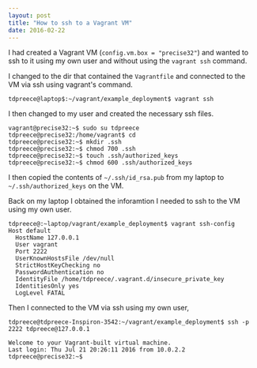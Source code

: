 ```yaml
---
layout: post
title: "How to ssh to a Vagrant VM"
date: 2016-02-22
---
```


I had created a Vagrant VM (`config.vm.box = "precise32"`) and wanted to
ssh to it using my own user and without using the `vagrant ssh` command.

I changed to the dir that contained the `Vagrantfile` and connected to the
VM via ssh using vagrant's command.

```
tdpreece@laptop$:~/vagrant/example_deployment$ vagrant ssh
```

I then changed to my user and created the necessary ssh files.

```
vagrant@precise32:~$ sudo su tdpreece
tdpreece@precise32:/home/vagrant$ cd
tdpreece@precise32:~$ mkdir .ssh
tdpreece@precise32:~$ chmod 700 .ssh
tdpreece@precise32:~$ touch .ssh/authorized_keys
tdpreece@precise32:~$ chmod 600 .ssh/authorized_keys
```

I then copied the contents of `~/.ssh/id_rsa.pub` from my laptop to 
`~/.ssh/authorized_keys` on the VM.

Back on my laptop I obtained the inforamtion I needed to ssh to the VM
using my own user. 

```
tdpreece@:~laptop/vagrant/example_deployment$ vagrant ssh-config
Host default
  HostName 127.0.0.1
  User vagrant
  Port 2222
  UserKnownHostsFile /dev/null
  StrictHostKeyChecking no
  PasswordAuthentication no
  IdentityFile /home/tdpreece/.vagrant.d/insecure_private_key
  IdentitiesOnly yes
  LogLevel FATAL
```

Then I connected to the VM via ssh using my own user,

```
tdpreece@tdpreece-Inspiron-3542:~/vagrant/example_deployment$ ssh -p 2222 tdpreece@127.0.0.1

Welcome to your Vagrant-built virtual machine.
Last login: Thu Jul 21 20:26:11 2016 from 10.0.2.2
tdpreece@precise32:~$ 
```
